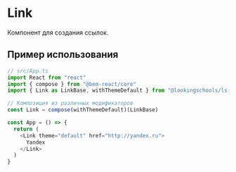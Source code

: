 # Link

Компонент для создания ссылок.

## Пример использования

```js
// src/App.ts
import React from "react"
import { compose } from "@bem-react/core"
import { Link as LinkBase, withThemeDefault } from "@lookingschools/ls-ui/Link"

// Композиция из различных модификаторов
const Link = compose(withThemeDefault)(LinkBase)

const App = () => {
  return (
    <Link theme="default" href="http://yandex.ru">
      Yandex
    </Link>
  )
}
```
